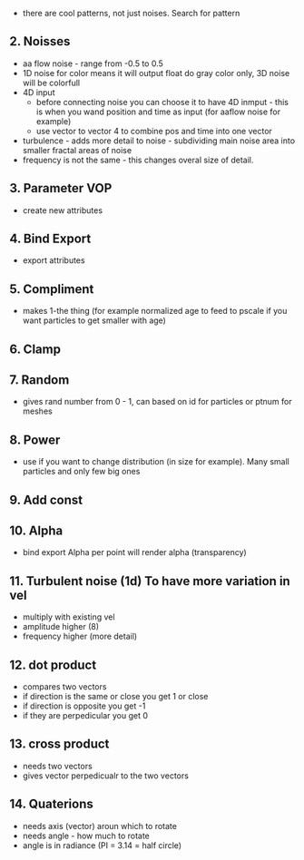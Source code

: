 - there are cool patterns, not just noises. Search for pattern
## 2. Noisses
- aa flow noise - range from -0.5 to 0.5
- 1D noise for color means it will output float do gray color only, 3D noise will be colorfull
- 4D input
  - before connecting noise you can choose it to have 4D inmput - this is when you wand position and time as input (for aaflow noise for example)
  - use vector to vector 4 to combine pos and time into one vector
- turbulence - adds more detail to noise - subdividing main noise area into smaller fractal areas of noise
- frequency is not the same - this changes overal size of detail.
## 3. Parameter VOP
- create new attributes
## 4. Bind Export
- export attributes
## 5. Compliment
- makes 1-the thing (for example normalized age to feed to pscale if you want particles to get smaller with age)
## 6. Clamp
## 7. Random
- gives rand number from 0 - 1, can based on id for particles or ptnum for meshes
## 8. Power
- use if you want to change distribution (in size for example). Many small particles and only few big ones
## 9. Add const
## 10. Alpha
- bind export Alpha per point will render alpha (transparency)
## 11. Turbulent noise (1d) To have more variation in vel
- multiply with existing vel
- amplitude higher (8)
- frequency higher (more detail)
## 12. dot product
- compares two vectors
- if direction is the same or close you get 1 or close
- if direction is opposite you get -1
- if they are perpedicular you get 0
## 13. cross product
- needs two vectors
- gives vector perpedicualr to the two vectors
## 14. Quaterions
- needs axis (vector) aroun which to rotate
- needs angle - how much to rotate
- angle is in radiance (PI = 3.14 = half circle)
